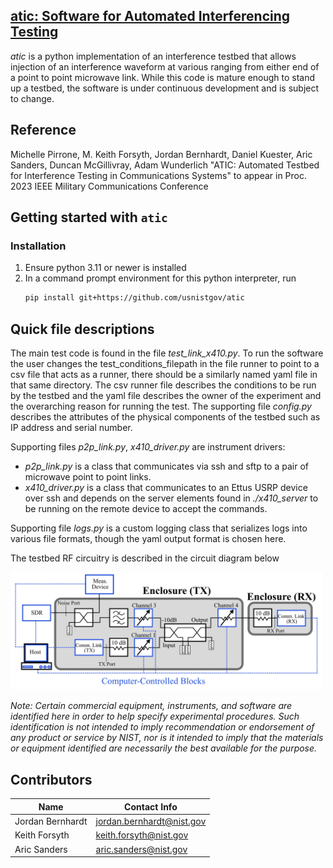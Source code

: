 ## <u>**atic: Software for Automated Interferencing Testing**</u>
*atic* is a python implementation of an interference testbed that allows
injection of an interference waveform at various ranging from either end of
a point to point microwave link. While this code is mature enough to stand up a
testbed, the software is under continuous development and is subject to change.

## Reference
Michelle Pirrone, M. Keith Forsyth, Jordan Bernhardt, Daniel Kuester, Aric Sanders, Duncan McGillivray, Adam Wunderlich
"ATIC: Automated Testbed for Interference Testing in Communications Systems" to appear in Proc. 2023 IEEE Military Communications Conference


## Getting started with `atic`
### Installation
1. Ensure python 3.11 or newer is installed
2. In a command prompt environment for this python interpreter, run
    ```sh
    pip install git+https://github.com/usnistgov/atic
    ```

## Quick file descriptions
The main test code is found in the file *test_link_x410.py*.  To run the software
the user changes the test_conditions_filepath in the file runner to point to a
csv file that acts as a runner, there should be a similarly named  yaml file in that
same directory.  The csv runner file describes the conditions to be run by the testbed
and the yaml file describes the owner of the experiment and the overarching reason for
running the test.  The supporting file *config.py* describes the attributes of the physical
components of the testbed such as IP address and serial number.

Supporting files *p2p_link.py*, *x410_driver.py* are instrument drivers:
- *p2p_link.py* is a class that communicates via 
ssh and sftp to a pair of microwave point to point links.
- *x410_driver.py* is a class that communicates to an Ettus
USRP device over ssh and depends on the server elements found
in *./x410_server* to be running on the remote device to accept
the commands.

Supporting file *logs.py* is a custom logging class that serializes logs into
various file formats, though the yaml output format is chosen here.

The testbed RF circuitry is described in the circuit diagram below

<img src=circuit_diagram.png alt="RF Circuit" width="500" />

_Note: Certain commercial equipment, instruments, and software are identified here in order to help specify experimental procedures.  Such identification is not intended to imply recommendation or endorsement of any product or service by NIST, nor is it intended to imply that the materials or equipment identified are necessarily the best available for the purpose._

## Contributors
| Name  | Contact Info |
|---|---|
| Jordan Bernhardt  | <jordan.bernhardt@nist.gov>  |
| Keith Forsyth  | <keith.forsyth@nist.gov>  |
| Aric Sanders  | <aric.sanders@nist.gov>  |
